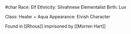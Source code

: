 #char
Race: Elf
Ethnicity: Silvahnese
Elementalist Birth: Lux

Class: Healer + Aqua
Appearance: Elvish Character

Found in [[Rhous]] imprisoned by [[Morren Hart]]